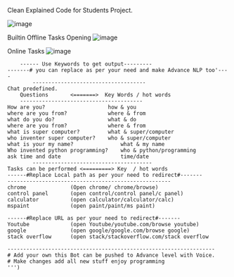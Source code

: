 Clean Explained Code for Students Project.

![image](https://user-images.githubusercontent.com/91134716/156273289-33a59739-532f-4c5b-98fb-ce6f2a878362.png)

Builtin Offline Tasks Opening ![image](https://user-images.githubusercontent.com/91134716/156273679-1520fc4a-7c0c-4b43-b73a-204004d34014.png)

Online Tasks
![image](https://user-images.githubusercontent.com/91134716/156273863-36096b27-2632-447e-91d8-7f0e9e282840.png)



~~~~~~~~~~~~ How To Use ChatBot ~~~~~~~~~~~~~~~~~~~~~#
    ------ Use Keywords to get output---------
-------# you can replace as per your need and make Advance NLP too'----
        ------------------------------------
Chat predefined.
    Questions       <=======>  Key Words / hot words
    ---------------------------------------
How are you?                    how & you
where are you from?             where & from
what do you do?                 what & do
where are you from?             where & from
what is super computer?         what & super/computer
who inventer super computer?    who & super/computer
what is your my name?               what & my name
Who invented python programming?    who & python/programming
ask time and date                   time/date
        --------------------------------------
Tasks can be performed <=========> Key  / hot words
------#Replace Local path as per your need to redirect#-------
----------------------------------------------------
chrome              (Open chrome/ chrome/browse)
control panel       (open control/control panel/c panel)
calculator          (open calculator/calculator/calc)
mspaint             (open paint/paint/ms paint)
 
------#Replace URL as per your need to redirect#-------
Youtube             (open Youtube/youtube.com/browse youtube)
google              (open google/google.com/browse google)
stack overflow      (open stack/stackoverflow.com/stack overflow
 
------------------------------------------------------------------
# Add your own this Bot can be pushed to Advance level with Voice.
# Make changes add all new stuff enjoy programming
''')

